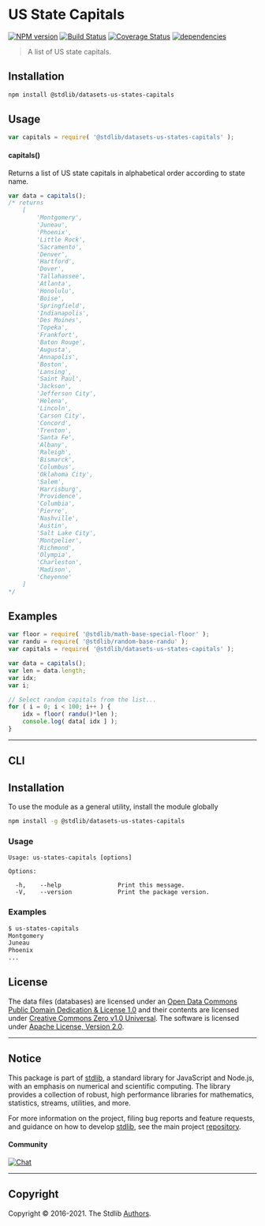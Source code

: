 <!--

@license Apache-2.0

Copyright (c) 2018 The Stdlib Authors.

Licensed under the Apache License, Version 2.0 (the "License");
you may not use this file except in compliance with the License.
You may obtain a copy of the License at

   http://www.apache.org/licenses/LICENSE-2.0

Unless required by applicable law or agreed to in writing, software
distributed under the License is distributed on an "AS IS" BASIS,
WITHOUT WARRANTIES OR CONDITIONS OF ANY KIND, either express or implied.
See the License for the specific language governing permissions and
limitations under the License.

-->

# US State Capitals

[![NPM version][npm-image]][npm-url] [![Build Status][test-image]][test-url] [![Coverage Status][coverage-image]][coverage-url] [![dependencies][dependencies-image]][dependencies-url]

> A list of US state capitals.

<section class="installation">

## Installation

```bash
npm install @stdlib/datasets-us-states-capitals
```

</section>

<section class="usage">

## Usage

```javascript
var capitals = require( '@stdlib/datasets-us-states-capitals' );
```

#### capitals()

Returns a list of US state capitals in alphabetical order according to state name.

```javascript
var data = capitals();
/* returns
    [
        'Montgomery',
        'Juneau',
        'Phoenix',
        'Little Rock',
        'Sacramento',
        'Denver',
        'Hartford',
        'Dover',
        'Tallahassee',
        'Atlanta',
        'Honolulu',
        'Boise',
        'Springfield',
        'Indianapolis',
        'Des Moines',
        'Topeka',
        'Frankfort',
        'Baton Rouge',
        'Augusta',
        'Annapolis',
        'Boston',
        'Lansing',
        'Saint Paul',
        'Jackson',
        'Jefferson City',
        'Helena',
        'Lincoln',
        'Carson City',
        'Concord',
        'Trenton',
        'Santa Fe',
        'Albany',
        'Raleigh',
        'Bismarck',
        'Columbus',
        'Oklahoma City',
        'Salem',
        'Harrisburg',
        'Providence',
        'Columbia',
        'Pierre',
        'Nashville',
        'Austin',
        'Salt Lake City',
        'Montpelier',
        'Richmond',
        'Olympia',
        'Charleston',
        'Madison',
        'Cheyenne'
    ]
*/
```

</section>

<!-- /.usage -->

<section class="examples">

<!-- TODO: more creative example. -->

## Examples

<!-- eslint no-undef: "error" -->

```javascript
var floor = require( '@stdlib/math-base-special-floor' );
var randu = require( '@stdlib/random-base-randu' );
var capitals = require( '@stdlib/datasets-us-states-capitals' );

var data = capitals();
var len = data.length;
var idx;
var i;

// Select random capitals from the list...
for ( i = 0; i < 100; i++ ) {
    idx = floor( randu()*len );
    console.log( data[ idx ] );
}
```

</section>

<!-- /.examples -->

* * *

<section class="cli">

## CLI

<section class="installation">

## Installation

To use the module as a general utility, install the module globally

```bash
npm install -g @stdlib/datasets-us-states-capitals
```

</section>

<section class="usage">

### Usage

```text
Usage: us-states-capitals [options]

Options:

  -h,    --help                Print this message.
  -V,    --version             Print the package version.
```

</section>

<!-- /.usage -->

<section class="examples">

### Examples

```bash
$ us-states-capitals
Montgomery
Juneau
Phoenix
...
```

</section>

<!-- /.examples -->

</section>

<!-- /.cli -->

<!-- <license> -->

## License

The data files (databases) are licensed under an [Open Data Commons Public Domain Dedication & License 1.0][pddl-1.0] and their contents are licensed under [Creative Commons Zero v1.0 Universal][cc0]. The software is licensed under [Apache License, Version 2.0][apache-license].

<!-- </license> -->


<section class="main-repo" >

* * *

## Notice

This package is part of [stdlib][stdlib], a standard library for JavaScript and Node.js, with an emphasis on numerical and scientific computing. The library provides a collection of robust, high performance libraries for mathematics, statistics, streams, utilities, and more.

For more information on the project, filing bug reports and feature requests, and guidance on how to develop [stdlib][stdlib], see the main project [repository][stdlib].

#### Community

[![Chat][chat-image]][chat-url]

---

## Copyright

Copyright &copy; 2016-2021. The Stdlib [Authors][stdlib-authors].

</section>

<!-- /.stdlib -->

<!-- Section for all links. Make sure to keep an empty line after the `section` element and another before the `/section` close. -->

<section class="links">

[npm-image]: http://img.shields.io/npm/v/@stdlib/datasets-us-states-capitals.svg
[npm-url]: https://npmjs.org/package/@stdlib/datasets-us-states-capitals

[test-image]: https://github.com/stdlib-js/datasets-us-states-capitals/actions/workflows/test.yml/badge.svg
[test-url]: https://github.com/stdlib-js/datasets-us-states-capitals/actions/workflows/test.yml

[coverage-image]: https://img.shields.io/codecov/c/github/stdlib-js/datasets-us-states-capitals/main.svg
[coverage-url]: https://codecov.io/github/stdlib-js/datasets-us-states-capitals?branch=main

[dependencies-image]: https://img.shields.io/david/stdlib-js/datasets-us-states-capitals.svg
[dependencies-url]: https://david-dm.org/stdlib-js/datasets-us-states-capitals/main

[chat-image]: https://img.shields.io/gitter/room/stdlib-js/stdlib.svg
[chat-url]: https://gitter.im/stdlib-js/stdlib/

[stdlib]: https://github.com/stdlib-js/stdlib

[stdlib-authors]: https://github.com/stdlib-js/stdlib/graphs/contributors

[pddl-1.0]: http://opendatacommons.org/licenses/pddl/1.0/

[cc0]: https://creativecommons.org/publicdomain/zero/1.0

[apache-license]: https://www.apache.org/licenses/LICENSE-2.0

</section>

<!-- /.links -->
